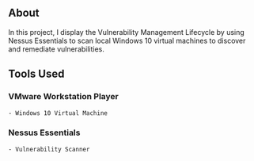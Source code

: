 ## About
In this project, I display the Vulnerability Management Lifecycle by using Nessus Essentials to scan local Windows 10 virtual machines to discover and remediate vulnerabilities. 
 
  ## Tools Used
  ### VMware Workstation Player
    - Windows 10 Virtual Machine
  ### Nessus Essentials 
    - Vulnerability Scanner
    
  
